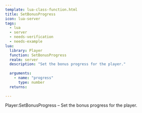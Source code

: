 ```yaml
---
template: lua-class-function.html
title: SetBonusProgress
icon: lua-server
tags:
  - lua
  - server
  - needs-verification
  - needs-example
lua:
  library: Player
  function: SetBonusProgress
  realm: server
  description: "Set the bonus progress for the player."
  
  arguments:
    - name: "progress"
      type: number
  returns:
    
---
```


<div class="lua__search__keywords">
Player:SetBonusProgress &#x2013; Set the bonus progress for the player.
</div>
